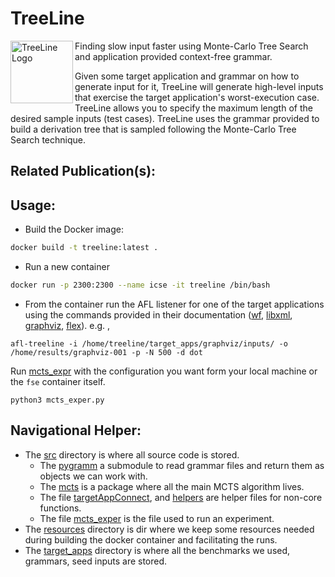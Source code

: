 # TreeLine

<img align="left" src="treeline-logo.png" width=100 alt="TreeLine Logo">
Finding slow input faster using Monte-Carlo Tree Search and application provided context-free grammar. 

Given some target application and grammar on how to generate input for it, TreeLine will generate
high-level inputs that exercise the target application's worst-execution case. TreeLine allows you to
specify the maximum length of the desired sample inputs (test cases). TreeLine uses the grammar
provided to build a derivation tree that is sampled following the Monte-Carlo Tree Search technique.

## Related Publication(s):




## Usage:

- Build the Docker image:
```sh
docker build -t treeline:latest .
```

- Run a new container
```sh
docker run -p 2300:2300 --name icse -it treeline /bin/bash
```
- From the container run the AFL listener for one of the target applications using the commands provided in their 
documentation ([wf](target_apps/word-frequency/README.md), [libxml](target_apps/libxml2/README.md), 
[graphviz](target_apps/graphviz/README.md), [flex](target_apps/flex/README.md)).
e.g. , 
```shell
afl-treeline -i /home/treeline/target_apps/graphviz/inputs/ -o /home/results/graphviz-001 -p -N 500 -d dot
```

Run [mcts_expr](src/mcts_exper.py) with the configuration you want form your local machine or the `fse` container itself. 
```shell
python3 mcts_exper.py
```

## Navigational Helper:
- The [src](src) directory is where all source code is stored.
  - The [pygramm](src/pygramm) a submodule to read grammar files and return them as objects we can work with.
  - The [mcts](src/mcts) is a package where all the main MCTS algorithm lives.
  - The file [targetAppConnect](src/targetAppConnect.py), and [helpers](src/helpers.py) are helper files for non-core
  functions.
  - The file [mcts_exper](src/mcts_exper.py) is the file used to run an experiment.
- The [resources](resources) directory is dir where we keep some resources needed during building the docker container
and facilitating the runs.  
- The [target_apps](target_apps) directory is where all the benchmarks we used, grammars, seed inputs are stored.
